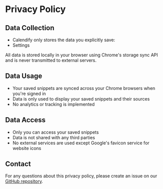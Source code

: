 
# Privacy Policy

## Data Collection
- Calendify only stores the data you explicitly save:
- Settings

All data is stored locally in your browser using Chrome's storage sync API and is never transmitted to external servers.

## Data Usage
- Your saved snippets are synced across your Chrome browsers when you're signed in
- Data is only used to display your saved snippets and their sources
- No analytics or tracking is implemented

## Data Access
- Only you can access your saved snippets
- Data is not shared with any third parties
- No external services are used except Google's favicon service for website icons

## Contact
For any questions about this privacy policy, please create an issue on our [GitHub repository](../../issues).